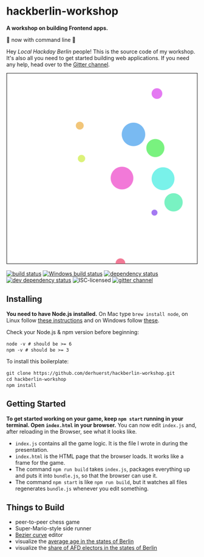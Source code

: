 # hackberlin-workshop

**A workshop on building Frontend apps.**


:tada: now with command line :tada:

Hey *Local Hackday Berlin* people! This is the source code of my workshop. It's also all you need to get started building web applications. If you need any help, head over to the [Gitter channel](https://gitter.im/derhuerst/hackberlin-workshop).

![screenshot](screenshot.png)

[![build status](https://img.shields.io/travis/derhuerst/hackberlin-workshop.svg)](https://travis-ci.org/derhuerst/hackberlin-workshop)
[![Windows build status](https://img.shields.io/appveyor/ci/derhuerst/hackberlin-workshop.svg)](https://ci.appveyor.com/project/derhuerst/hackberlin-workshop)
[![dependency status](https://img.shields.io/david/derhuerst/hackberlin-workshop.svg)](https://david-dm.org/derhuerst/hackberlin-workshop)
[![dev dependency status](https://img.shields.io/david/dev/derhuerst/hackberlin-workshop.svg)](https://david-dm.org/derhuerst/hackberlin-workshop#info=devDependencies)
![ISC-licensed](https://img.shields.io/github/license/derhuerst/hackberlin-workshop.svg)
[![gitter channel](https://badges.gitter.im/derhuerst/hackberlin-workshop.svg)](https://gitter.im/derhuerst/hackberlin-workshop)


## Installing

**You need to have Node.js installed.** On Mac type `brew install node`, on Linux follow [these instructions](https://github.com/nodesource/distributions#debian-and-ubuntu-based-distributions) and on Windows follow [these](https://nodejs.org/en/).

Check your Node.js & npm version before beginning:

```shell
node -v # should be >= 6
npm -v # should be >= 3
```

To install this boilerplate:

```shell
git clone https://github.com/derhuerst/hackberlin-workshop.git
cd hackberlin-workshop
npm install
```

## Getting Started

**To get started working on your game, keep `npm start` running in your terminal. Open `index.html` in your browser.** You can now edit `index.js` and, after reloading in the Browser, see what it looks like.

- `index.js` contains all the game logic. It is the file I wrote in during the presentation.
- `index.html` is the HTML page that the browser loads. It works like a frame for the game.
- The command `npm run build` takes `index.js`, packages everything up and puts it into `bundle.js`, so that the browser can use it.
- The command `npm start` is like `npm run build`, but it watches all files regenerates `bundle.js` whenever you edit something.

## Things to Build

- peer-to-peer chess game
- Super-Mario-style side runner
- [Bezier curve](https://en.wikipedia.org/wiki/Bézier_curve) editor
- visualize the [average age in the states of Berlin](http://daten.berlin.de/datensaetze/einwohnerinnen-und-einwohner-den-ortsteilen-berlins-am-31122015)
- visualize the [share of AFD electors in the states of Berlin](http://daten.berlin.de/datensaetze/wahlen-berlin-2016-abgeordnetenhaus-und-bezirksverordnetenversammlungen-endgültiges)
